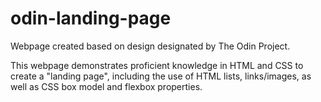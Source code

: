 # odin-landing-page
Webpage created based on design designated by The Odin Project.


This webpage demonstrates proficient knowledge in HTML and CSS to create a "landing page", including the use of HTML lists, links/images, as well as CSS box model and flexbox properties. 
